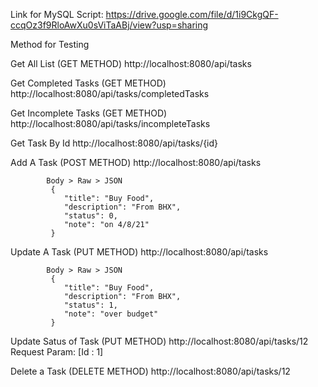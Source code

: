 Link for MySQL Script: https://drive.google.com/file/d/1i9CkgQF-ccqOz3f9RloAwXu0sViTaABj/view?usp=sharing


Method for Testing 

Get All List (GET METHOD)
            http://localhost:8080/api/tasks

Get Completed Tasks (GET METHOD)
            http://localhost:8080/api/tasks/completedTasks

Get Incomplete Tasks (GET METHOD)
            http://localhost:8080/api/tasks/incompleteTasks

Get Task By Id 
            http://localhost:8080/api/tasks/{id}


Add A Task (POST METHOD)
            http://localhost:8080/api/tasks

            Body > Raw > JSON 
             {
                "title": "Buy Food",
                "description": "From BHX",
                "status": 0,
                "note": "on 4/8/21"     
             }

Update A Task (PUT METHOD)
            http://localhost:8080/api/tasks

            Body > Raw > JSON 
             {
                "title": "Buy Food",
                "description": "From BHX",
                "status": 1,
                "note": "over budget"
             }
             
Update Satus of Task (PUT METHOD)
            http://localhost:8080/api/tasks/12
Request Param: [Id : 1]


Delete a Task (DELETE METHOD)
            http://localhost:8080/api/tasks/12


